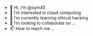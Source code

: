 - 👋 Hi, I’m @sym45
- 👀 I’m interested in cloud computing 
- 🌱 I’m currently learning ethical hacking 
- 💞️ I’m looking to collaborate on ...
- 📫 How to reach me ...

<!---
sym45/sym45 is a ✨ special ✨ repository because its `README.md` (this file) appears on your GitHub profile.
You can click the Preview link to take a look at your changes.
--->

